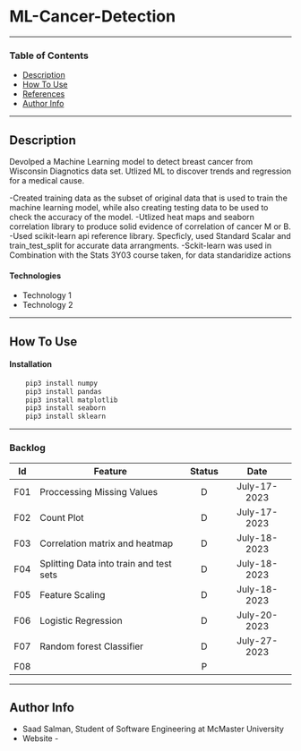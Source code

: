 # ML-Cancer-Detection

---

### Table of Contents


- [Description](#description)
- [How To Use](#how-to-use)
- [References](#references)
- [Author Info](#author-info)

---
## Description

Devolped a Machine Learning model to detect breast cancer from Wisconsin Diagnotics data set. 
Utlized ML to discover trends and regression for a medical cause.

-Created training data as the subset of original data that is used to train the machine learning model, while also creating testing data to be used to check the accuracy of the model.
-Utlized heat maps and seaborn correlation library to produce solid evidence of correlation of cancer M or B.
-Used scikit-learn api reference library. Specficly, used Standard Scalar and train_test_split for accurate data arrangments.
    -Sckit-learn was used in Combination with the Stats 3Y03 course taken, for data standaridize actions

#### Technologies

- Technology 1
- Technology 2

---

## How To Use

#### Installation
```html
    pip3 install numpy
    pip3 install pandas
    pip3 install matplotlib
    pip3 install seaborn
    pip3 install sklearn
```

---

### Backlog 
| Id  | Feature  | Status  |  Date  |
|:-:  |---       | :-:     | :-:     |
| F01 | Proccessing Missing Values |  D | July-17-2023  |
| F02 | Count Plot |  D |  July-17-2023  |
| F03 | Correlation matrix and heatmap |  D | July-18-2023   |
| F04 | Splitting Data into train and test sets |  D | July-18-2023  |
| F05 | Feature Scaling |  D | July-18-2023 |
| F06 | Logistic Regression |  D |  July-20-2023 |
| F07 |Random forest Classifier  |  D |  July-27-2023 |
| F08 |  |  P |   |


---

## Author Info

- Saad Salman, Student of Software Engineering at McMaster University
- Website - []()